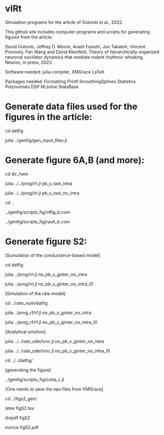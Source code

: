 # vIRt
Simulation programs for the article of Golomb et al., 2022.

This github site includes computer programs and scripts for generating figures
from the article:

David Golomb, Jeffrey D. Moore, Arash Fassihi, Jun Takatoh, Vincent Prevosto,
Fan Wang and David Kleinfeld,
Theory of hierarchically-organized neuronal oscillator dynamics that mediate
rodent rhythmic whisking.
Neuron, in press, 2022.

Software needed:
julia compiler, 
XMGrace
LaTeX

Packages needed:
Formatting
Printf
SmoothingSplines
Statistics
Polynomials
DSP
NLsolve
StatsBase

# Generate data files used for the figures in the article:

cd datfig

julia ../genfig/gen_input_files.jl

# Generate figure 6A,B (and more):

cd dir_here

julia ../../prog/irt.jl pb_v_rast_intra

julia ../../prog/irt.jl pb_v_rast_no_intra

cd ..

../genfig/scripts_fig/vtfig_b.com

../genfig/scripts_fig/rasit_b.com

# Generate figure S2:

[Sumulation of the conductance-based model]

cd datfig

julia ../prog/irt.jl no_pb_x_ginter_no_intra

julia ../prog/irt.jl no_pb_x_ginter_no_intra_I0

[Simulation of the rate model]

cd ../rate_num/datfig

julia ../prog_rf/rf.jl no_pb_x_ginter_no_intra

julia ../prog_rf/rf.jl no_pb_x_ginter_no_intra_I0

[Analytical solution]

julia ../../rate_ode/tvnc.jl no_pb_x_ginter_no_intra

julia ../../rate_ode/tvnc.jl no_pb_x_ginter_no_intra_I0

cd ../../datfig/

[generating the figure]

../genfig/scripts_fig/cmta_c.jl

[One needs to save the eps files from XMGrace]

cd ../figs2_gen/

latex figS2.tex

dvipdf figS2

evince figS2.pdf

